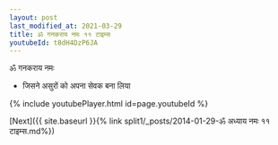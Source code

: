 ```yaml
---
layout: post
last_modified_at: 2021-03-29
title: ॐ गनकराय नमः ११ टाइम्स
youtubeId: t8dH4DzP6JA
---
```

 
 
 ॐ गनकराय नमः  
 
 -  जिसने असुरों को अपना सेवक बना लिया 
 
  
 
  
 
 
 
 
 
 


{% include youtubePlayer.html id=page.youtubeId %}
 
[Next]({{ site.baseurl }}{% link  split1/_posts/2014-01-29-ॐ अध्याय नमः ११ टाइम्स.md%})
 
